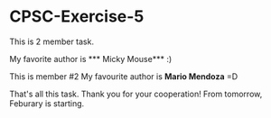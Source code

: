 # CPSC-Exercise-5
This is 2 member task.

My favorite author is *** Micky Mouse*** :)

This is member #2 My favourite author is **Mario Mendoza** =D

That's all this task. Thank you for your cooperation!
From tomorrow, Feburary is starting.

